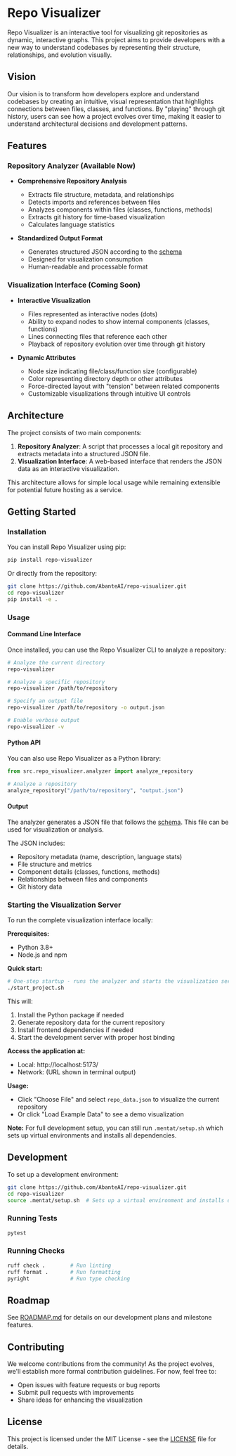 # Repo Visualizer

Repo Visualizer is an interactive tool for visualizing git repositories as dynamic, interactive graphs. This project aims to provide developers with a new way to understand codebases by representing their structure, relationships, and evolution visually.

## Vision

Our vision is to transform how developers explore and understand codebases by creating an intuitive, visual representation that highlights connections between files, classes, and functions. By "playing" through git history, users can see how a project evolves over time, making it easier to understand architectural decisions and development patterns.

## Features

### Repository Analyzer (Available Now)

- **Comprehensive Repository Analysis**
  - Extracts file structure, metadata, and relationships
  - Detects imports and references between files
  - Analyzes components within files (classes, functions, methods)
  - Extracts git history for time-based visualization
  - Calculates language statistics

- **Standardized Output Format**
  - Generates structured JSON according to the [schema](docs/SCHEMA.md)
  - Designed for visualization consumption
  - Human-readable and processable format

### Visualization Interface (Coming Soon)

- **Interactive Visualization**
  - Files represented as interactive nodes (dots)
  - Ability to expand nodes to show internal components (classes, functions)
  - Lines connecting files that reference each other
  - Playback of repository evolution over time through git history

- **Dynamic Attributes**
  - Node size indicating file/class/function size (configurable)
  - Color representing directory depth or other attributes
  - Force-directed layout with "tension" between related components
  - Customizable visualizations through intuitive UI controls

## Architecture

The project consists of two main components:

1. **Repository Analyzer**: A script that processes a local git repository and extracts metadata into a structured JSON file.
2. **Visualization Interface**: A web-based interface that renders the JSON data as an interactive visualization.

This architecture allows for simple local usage while remaining extensible for potential future hosting as a service.

## Getting Started

### Installation

You can install Repo Visualizer using pip:

```bash
pip install repo-visualizer
```

Or directly from the repository:

```bash
git clone https://github.com/AbanteAI/repo-visualizer.git
cd repo-visualizer
pip install -e .
```

### Usage

#### Command Line Interface

Once installed, you can use the Repo Visualizer CLI to analyze a repository:

```bash
# Analyze the current directory
repo-visualizer

# Analyze a specific repository
repo-visualizer /path/to/repository

# Specify an output file
repo-visualizer /path/to/repository -o output.json

# Enable verbose output
repo-visualizer -v
```

#### Python API

You can also use Repo Visualizer as a Python library:

```python
from src.repo_visualizer.analyzer import analyze_repository

# Analyze a repository
analyze_repository("/path/to/repository", "output.json")
```

#### Output

The analyzer generates a JSON file that follows the [schema](docs/SCHEMA.md). This file can be used for visualization or analysis.

The JSON includes:
- Repository metadata (name, description, language stats)
- File structure and metrics
- Component details (classes, functions, methods)
- Relationships between files and components
- Git history data

### Starting the Visualization Server

To run the complete visualization interface locally:

**Prerequisites:**
- Python 3.8+ 
- Node.js and npm

**Quick start:**
```bash
# One-step startup - runs the analyzer and starts the visualization server
./start_project.sh
```

This will:
1. Install the Python package if needed
2. Generate repository data for the current repository
3. Install frontend dependencies if needed
4. Start the development server with proper host binding

**Access the application at:**
- Local: http://localhost:5173/
- Network: (URL shown in terminal output)

**Usage:**
- Click "Choose File" and select `repo_data.json` to visualize the current repository
- Or click "Load Example Data" to see a demo visualization

**Note:** For full development setup, you can still run `.mentat/setup.sh` which sets up virtual environments and installs all dependencies.

## Development

To set up a development environment:

```bash
git clone https://github.com/AbanteAI/repo-visualizer.git
cd repo-visualizer
source .mentat/setup.sh  # Sets up a virtual environment and installs dependencies
```

### Running Tests

```bash
pytest
```

### Running Checks

```bash
ruff check .        # Run linting
ruff format .       # Run formatting
pyright             # Run type checking
```

## Roadmap

See [ROADMAP.md](ROADMAP.md) for details on our development plans and milestone features.

## Contributing

We welcome contributions from the community! As the project evolves, we'll establish more formal contribution guidelines. For now, feel free to:
- Open issues with feature requests or bug reports
- Submit pull requests with improvements
- Share ideas for enhancing the visualization

## License

This project is licensed under the MIT License - see the [LICENSE](LICENSE) file for details.